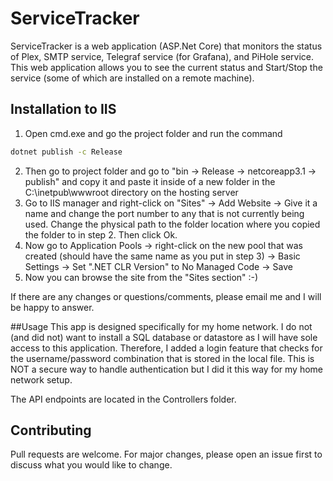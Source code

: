 # ServiceTracker

ServiceTracker is a web application (ASP.Net Core) that monitors the status of Plex, SMTP service, Telegraf service (for Grafana), and PiHole service. This web application allows you to see the current status and Start/Stop the service (some of which are installed on a remote machine).

## Installation to IIS

1. Open cmd.exe and go the project folder and run the command

```bash
dotnet publish -c Release
```

2. Then go to project folder and go to "bin -> Release -> netcoreapp3.1 -> publish" and copy it and paste it inside of a new folder in the C:\inetpub\wwwroot directory on the hosting server
3. Go to IIS manager and right-click on "Sites" -> Add Website -> Give it a name and change the port number to any that is not currently being used. Change the physical path to the folder location where you copied the folder to in step 2. Then click Ok.
4. Now go to Application Pools -> right-click on the new pool that was created (should have the same name as you put in step 3) -> Basic Settings -> Set ".NET CLR Version" to No Managed Code -> Save
5. Now you can browse the site from the "Sites section" :-)

If there are any changes or questions/comments, please email me and I will be happy to answer.

##Usage
This app is designed specifically for my home network. I do not (and did not) want to install a SQL database or datastore as I will have sole access to this application. Therefore, I added a login feature that checks for the username/password combination that is stored in the local file. This is NOT a secure way to handle authentication but I did it this way for my home network setup. 

The API endpoints are located in the Controllers folder. 

## Contributing
Pull requests are welcome. For major changes, please open an issue first to discuss what you would like to change.